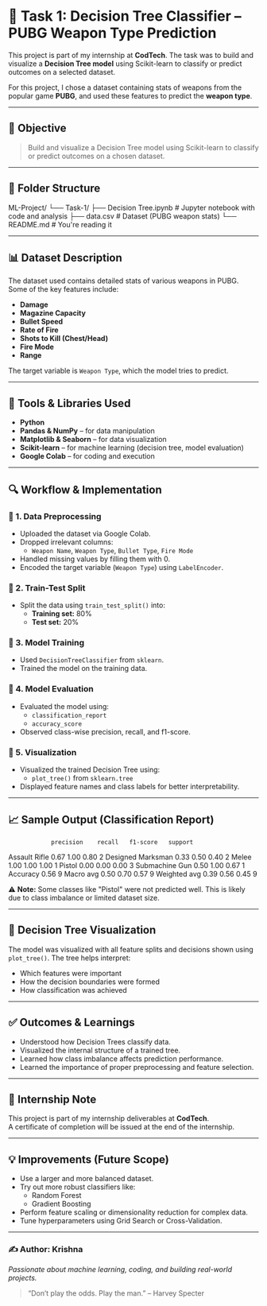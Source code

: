 # 🧠 Task 1: Decision Tree Classifier – PUBG Weapon Type Prediction

This project is part of my internship at **CodTech**. The task was to build and visualize a **Decision Tree model** using Scikit-learn to classify or predict outcomes on a selected dataset.

For this project, I chose a dataset containing stats of weapons from the popular game **PUBG**, and used these features to predict the **weapon type**.

---

## 📌 Objective

> Build and visualize a Decision Tree model using Scikit-learn to classify or predict outcomes on a chosen dataset.

---

## 📁 Folder Structure

ML-Project/
└── Task-1/
├── Decision Tree.ipynb # Jupyter notebook with code and analysis
├── data.csv # Dataset (PUBG weapon stats)
└── README.md # You're reading it

---

## 📊 Dataset Description

The dataset used contains detailed stats of various weapons in PUBG. Some of the key features include:

- **Damage**
- **Magazine Capacity**
- **Bullet Speed**
- **Rate of Fire**
- **Shots to Kill (Chest/Head)**
- **Fire Mode**
- **Range**

The target variable is `Weapon Type`, which the model tries to predict.

---

## 🔧 Tools & Libraries Used

- **Python**
- **Pandas & NumPy** – for data manipulation
- **Matplotlib & Seaborn** – for data visualization
- **Scikit-learn** – for machine learning (decision tree, model evaluation)
- **Google Colab** – for coding and execution

---

## 🔍 Workflow & Implementation

### 📌 1. Data Preprocessing
- Uploaded the dataset via Google Colab.
- Dropped irrelevant columns:
  - `Weapon Name`, `Weapon Type`, `Bullet Type`, `Fire Mode`
- Handled missing values by filling them with 0.
- Encoded the target variable (`Weapon Type`) using `LabelEncoder`.

### 📌 2. Train-Test Split
- Split the data using `train_test_split()` into:
  - **Training set:** 80%
  - **Test set:** 20%

### 📌 3. Model Training
- Used `DecisionTreeClassifier` from `sklearn`.
- Trained the model on the training data.

### 📌 4. Model Evaluation
- Evaluated the model using:
  - `classification_report`
  - `accuracy_score`
- Observed class-wise precision, recall, and f1-score.

### 📌 5. Visualization
- Visualized the trained Decision Tree using:
  - `plot_tree()` from `sklearn.tree`
- Displayed feature names and class labels for better interpretability.

---

## 📈 Sample Output (Classification Report)
                precision    recall   f1-score   support

Assault Rifle       0.67      1.00      0.80         2
Designed Marksman   0.33      0.50      0.40         2
Melee               1.00      1.00      1.00         1
Pistol              0.00      0.00      0.00         3
Submachine Gun      0.50      1.00      0.67         1
Accuracy                                0.56         9
Macro avg           0.50      0.70      0.57         9
Weighted avg        0.39      0.56      0.45         9


⚠️ **Note:** Some classes like "Pistol" were not predicted well. This is likely due to class imbalance or limited dataset size.

---

## 🌳 Decision Tree Visualization

The model was visualized with all feature splits and decisions shown using `plot_tree()`. The tree helps interpret:
- Which features were important
- How the decision boundaries were formed
- How classification was achieved

---

## ✅ Outcomes & Learnings

- Understood how Decision Trees classify data.
- Visualized the internal structure of a trained tree.
- Learned how class imbalance affects prediction performance.
- Learned the importance of proper preprocessing and feature selection.

---

## 📜 Internship Note

This project is part of my internship deliverables at **CodTech**.  
A certificate of completion will be issued at the end of the internship.

---

## 💡 Improvements (Future Scope)

- Use a larger and more balanced dataset.
- Try out more robust classifiers like:
  - Random Forest
  - Gradient Boosting
- Perform feature scaling or dimensionality reduction for complex data.
- Tune hyperparameters using Grid Search or Cross-Validation.

---

### ✍️ Author: Krishna  
_Passionate about machine learning, coding, and building real-world projects._

> “Don’t play the odds. Play the man.” – Harvey Specter

